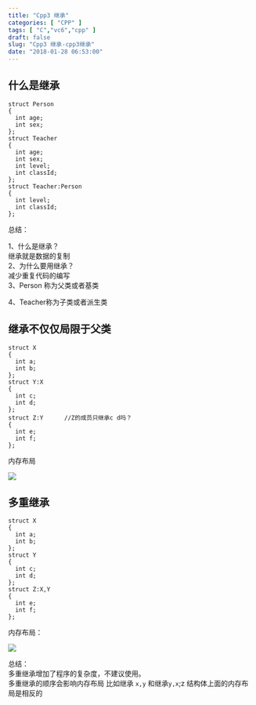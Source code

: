 ```yaml
---
title: "Cpp3 继承"
categories: [ "CPP" ]
tags: [ "C","vc6","cpp" ]
draft: false
slug: "Cpp3 继承-cpp3继承"
date: "2018-01-28 06:53:00"
---
```




## 什么是继承

    struct Person 
    { 
      int age; 
      int sex; 
    };
    struct Teacher 
    { 
      int age; 
      int sex; 
      int level; 
      int classId; 
    };
    struct Teacher:Person 
    { 
      int level; 
      int classId; 
    };

总结：

1、什么是继承？  
继承就是数据的复制  
2、为什么要用继承？  
减少重复代码的编写  
3、Person 称为父类或者基类

4、Teacher称为子类或者派生类

## 继承不仅仅局限于父类

    struct X 
    { 
      int a;
      int b;
    }; 
    struct Y:X 
    { 
      int c;
      int d;
    }; 
    struct Z:Y      //Z的成员只继承c d吗？
    { 
      int e;
      int f;
    };  

内存布局

![][1] 

## 多重继承

    struct X 
    { 
      int a; 
      int b; 
    }; 
    struct Y 
    { 
      int c; 
      int d; 
    }; 
    struct Z:X,Y 
    { 
      int e; 
      int f; 
    };

内存布局：

![][2] 

总结：  
多重继承增加了程序的复杂度，不建议使用。  
多重继承的顺序会影响内存布局 比如继承 `x,y` 和继承`y,x`;z 结构体上面的内存布局是相反的

 [1]: /uploads/oss/2018-01-29-15172331140898.jpg ""
 [2]: /uploads/oss/2018-01-29-15172331512052.jpg ""